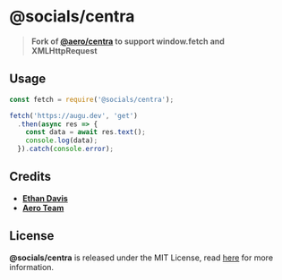 # @socials/centra
> **Fork of [@aero/centra](https://git.farfrom.earth/aero/forks/centra) to support window.fetch and XMLHttpRequest**

## Usage
```js
const fetch = require('@socials/centra');

fetch('https://augu.dev', 'get')
  .then(async res => {
    const data = await res.text();
    console.log(data);
  }).catch(console.error);
```

## Credits
- [**Ethan Davis**](https://github.com/ethanent/centra)
- [**Aero Team**](https://git.farfrom.earth/aero)

## License
**@socials/centra** is released under the MIT License, read [here](/LICENSE) for more information.